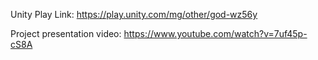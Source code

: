 Unity Play Link: https://play.unity.com/mg/other/god-wz56y

Project presentation video: https://www.youtube.com/watch?v=7uf45p-cS8A
